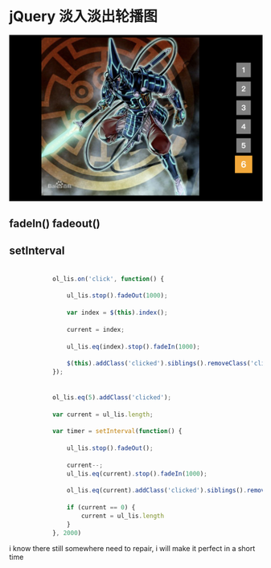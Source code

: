 # jQuery 淡入淡出轮播图
![](images/shortcut.png)

## fadeIn() fadeout()

## setInterval
```js

            ol_lis.on('click', function() {

                ul_lis.stop().fadeOut(1000);
 
                var index = $(this).index();

                current = index;

                ul_lis.eq(index).stop().fadeIn(1000);

                $(this).addClass('clicked').siblings().removeClass('clicked');
            });


            ol_lis.eq(5).addClass('clicked');

            var current = ul_lis.length;

            var timer = setInterval(function() {

                ul_lis.stop().fadeOut();

                current--;
                ul_lis.eq(current).stop().fadeIn(1000);

                ol_lis.eq(current).addClass('clicked').siblings().removeClass('clicked');

                if (current == 0) {
                    current = ul_lis.length
                }
            }, 2000)
```

i know there still somewhere need to repair, 
i will make it perfect in a short time